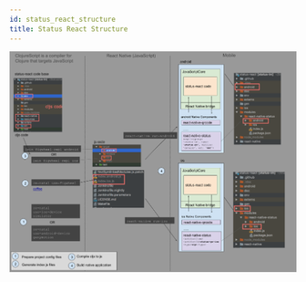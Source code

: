 ```yaml
---
id: status_react_structure
title: Status React Structure
---
```


![Status React Structure](/docs/assets/Status-react_structure.png)

